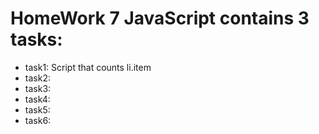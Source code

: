 # HomeWork 7 JavaScript contains 3 tasks:

- task1: Script that counts li.item
- task2:
- task3:
- task4:
- task5:
- task6:
